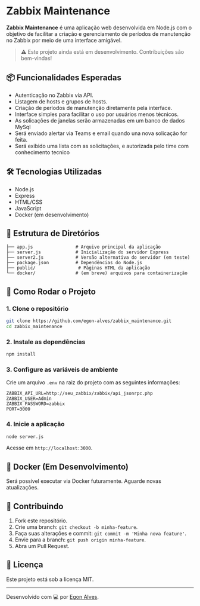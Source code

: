 
# Zabbix Maintenance

**Zabbix Maintenance** é uma aplicação web desenvolvida em Node.js com o objetivo de facilitar a criação e gerenciamento de períodos de manutenção no Zabbix por meio de uma interface amigável.

> ⚠️ Este projeto ainda está em desenvolvimento. Contribuições são bem-vindas!

## 📦 Funcionalidades Esperadas

- Autenticação no Zabbix via API.
- Listagem de hosts e grupos de hosts.
- Criação de períodos de manutenção diretamente pela interface.
- Interface simples para facilitar o uso por usuários menos técnicos.
- As solicações de janelas serão armazenadas em um banco de dados MySql
- Será enviado alertar via Teams e email quando una nova solicação for feita.
- Será exibido uma lista com as solicitações, e autorizada pelo time com conhecimento tecnico

## 🛠️ Tecnologias Utilizadas

- Node.js
- Express
- HTML/CSS
- JavaScript
- Docker (em desenvolvimento)

## 📁 Estrutura de Diretórios

```plaintext
├── app.js                # Arquivo principal da aplicação
├── server.js             # Inicialização do servidor Express
├── server2.js            # Versão alternativa do servidor (em teste)
├── package.json          # Dependências do Node.js
├── public/                # Páginas HTML da aplicação
└── docker/               # (em breve) arquivos para containerização
````

## 🚀 Como Rodar o Projeto

### 1. Clone o repositório

```bash
git clone https://github.com/egon-alves/zabbix_maintenance.git
cd zabbix_maintenance
```

### 2. Instale as dependências

```bash
npm install
```

### 3. Configure as variáveis de ambiente

Crie um arquivo `.env` na raiz do projeto com as seguintes informações:

```env
ZABBIX_API_URL=http://seu_zabbix/zabbix/api_jsonrpc.php
ZABBIX_USER=Admin
ZABBIX_PASSWORD=zabbix
PORT=3000
```

### 4. Inicie a aplicação

```bash
node server.js
```

Acesse em `http://localhost:3000`.

## 🐳 Docker (Em Desenvolvimento)

Será possível executar via Docker futuramente. Aguarde novas atualizações.

## 🤝 Contribuindo

1. Fork este repositório.
2. Crie uma branch: `git checkout -b minha-feature`.
3. Faça suas alterações e commit: `git commit -m 'Minha nova feature'`.
4. Envie para a branch: `git push origin minha-feature`.
5. Abra um Pull Request.

## 📄 Licença

Este projeto está sob a licença MIT.

---

Desenvolvido com 💻 por [Egon Alves](https://github.com/egon-alves).

```
